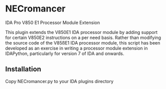 # NECromancer
IDA Pro V850 E1 Processor Module Extension


This plugin extends the V850E1 IDA processor module by adding support
for certain V850E2 instructions on a per need basis. Rather than modifying
the source code of the V85ßE1 IDA processor module, this script has been
developed as an exercise in writing a processor module extension in
IDAPython, particularly for version 7 of IDA and onwards.

## Installation
Copy NECromancer.py to your IDA plugins directory

